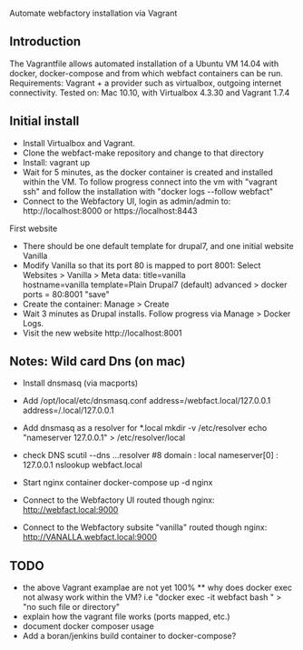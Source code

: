 Automate webfactory installation via Vagrant

Introduction
------------

The Vagrantfile allows automated installation of a Ubuntu VM 14.04 with docker, docker-compose and from which webfact containers can be run.
Requirements: Vagrant + a provider such as virtualbox, outgoing internet connectivity.
Tested on: Mac 10.10, with Virtualbox 4.3.30 and Vagrant 1.7.4


Initial install
---------------
* Install Virtualbox and Vagrant.
* Clone the webfact-make repository and change to that directory
* Install:
  vagrant up
* Wait for 5 minutes, as the docker container is created and installed within the VM. To follow progress connect into the vm with "vagrant ssh" and follow the installation with "docker logs --follow webfact"
* Connect to the Webfactory UI, login as admin/admin to: http://localhost:8000 or https://localhost:8443

First website
* There should be one default template for drupal7, and one initial website Vanilla
* Modify Vanilla so that its port 80 is mapped to port 8001:
  Select Websites > Vanilla > Meta data:
  title=vanilla  
  hostname=vanilla
  template=Plain Drupal7 (default)
  advanced > docker ports = 80:8001
  "save"
* Create the container:
  Manage > Create
* Wait 3 minutes as Drupal installs. Follow progress via Manage > Docker Logs.
* Visit the new website
  http://localhost:8001  

  
Notes: Wild card Dns (on mac)
---------------------
* Install dnsmasq (via macports)
* Add /opt/local/etc/dnsmasq.conf
  address=/webfact.local/127.0.0.1
  address=/.local/127.0.0.1
* Add dnsmasq as a resolver for *.local
  mkdir -v /etc/resolver
  echo "nameserver 127.0.0.1" > /etc/resolver/local
* check DNS 
  scutil --dns
  ...resolver #8
    domain   : local
    nameserver[0] : 127.0.0.1
  nslookup webfact.local

* Start nginx container
  docker-compose up -d nginx
* Connect to the Webfactory UI routed though nginx:
  http://webfact.local:9000
* Connect to the Webfactory subsite "vanilla" routed though nginx:
  http://VANALLA.webfact.local:9000
  
TODO
----
* the above Vagrant examplae are not yet 100%
  ** why does docker exec not alwasy work within the VM? i.e "docker exec -it webfact bash
" > "no such file or directory"
* explain how the vagrant file works (ports mapped, etc.)
* document docker composer usage
* Add a boran/jenkins build container to docker-compose?

